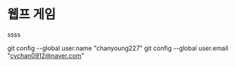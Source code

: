 # 웹프 게임

ssss

 git config --global user.name "chanyoung227"
 git config --global user.email "cychan0912@naver.com"